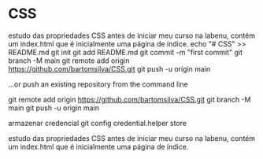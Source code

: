# CSS
estudo das propriedades CSS antes de iniciar meu curso na labenu, contém um index.html que é inicialmente uma página de índice.
echo "# CSS" >> README.md
git init
git add README.md
git commit -m "first commit"
git branch -M main
git remote add origin https://github.com/bartomsilva/CSS.git
git push -u origin main

…or push an existing repository from the command line

git remote add origin https://github.com/bartomsilva/CSS.git
git branch -M main
git push -u origin main


armazenar credencial
git config credential.helper store


estudo das propriedades CSS antes de iniciar meu curso na labenu, contém um index.html que é inicialmente uma página de índice. 
